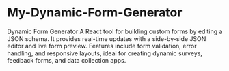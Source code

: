 # My-Dynamic-Form-Generator
Dynamic Form Generator A React tool for building custom forms by editing a JSON schema. It provides real-time updates with a side-by-side JSON editor and live form preview. Features include form validation, error handling, and responsive layouts, ideal for creating dynamic surveys, feedback forms, and data collection apps.

